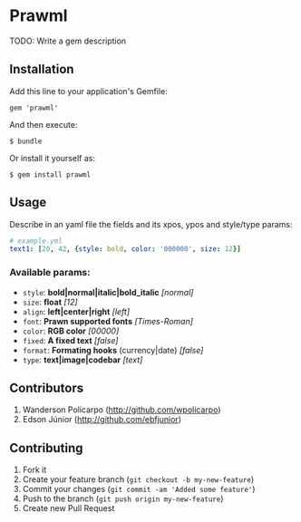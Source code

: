 # Prawml

TODO: Write a gem description

## Installation

Add this line to your application's Gemfile:

    gem 'prawml'

And then execute:

    $ bundle

Or install it yourself as:

    $ gem install prawml

## Usage

Describe in an yaml file the fields and its xpos, ypos and style/type params:

```yaml
# example.yml
text1: [20, 42, {style: bold, color: '000000', size: 12}]
```

### Available params:

* `style`: **bold|normal|italic|bold_italic** *[normal]*
* `size`: **float** *[12]*
* `align`: **left|center|right** *[left]*
* `font`: **Prawn supported fonts** *[Times-Roman]*
* `color`: **RGB color** *[00000]*
* `fixed`: **A fixed text** *[false]*
* `format`: **Formating hooks** (currency|date) *[false]*
* `type`: **text|image|codebar** *[text]*

## Contributors

1. Wanderson Policarpo (http://github.com/wpolicarpo)
2. Edson Júnior (http://github.com/ebfjunior)

## Contributing

1. Fork it
2. Create your feature branch (`git checkout -b my-new-feature`)
3. Commit your changes (`git commit -am 'Added some feature'`)
4. Push to the branch (`git push origin my-new-feature`)
5. Create new Pull Request

